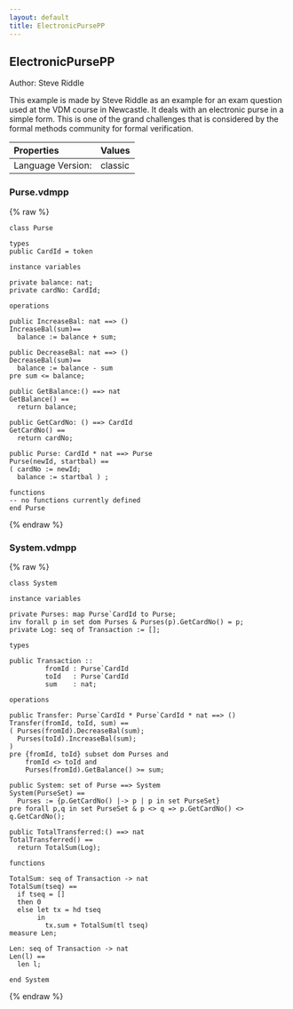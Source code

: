 ```yaml
---
layout: default
title: ElectronicPursePP
---
```


## ElectronicPursePP
Author: Steve Riddle


This example is made by Steve Riddle as an example for an 
exam question used at the VDM course in Newcastle. It deals
with an electronic purse in a simple form. This is one of the
grand challenges that is considered by the formal methods 
community for formal verification.


| Properties | Values          |
| :------------ | :---------- |
|Language Version:| classic|


### Purse.vdmpp

{% raw %}
~~~
class Purse

types
public CardId = token

instance variables

private balance: nat;
private cardNo: CardId;

operations

public IncreaseBal: nat ==> ()
IncreaseBal(sum)==
  balance := balance + sum;

public DecreaseBal: nat ==> ()
DecreaseBal(sum)==
  balance := balance - sum
pre sum <= balance;

public GetBalance:() ==> nat
GetBalance() == 
  return balance;

public GetCardNo: () ==> CardId
GetCardNo() == 
  return cardNo;

public Purse: CardId * nat ==> Purse
Purse(newId, startbal) ==
( cardNo := newId;
  balance := startbal ) ;

functions
-- no functions currently defined
end Purse
~~~
{% endraw %}

### System.vdmpp

{% raw %}
~~~
class System

instance variables

private Purses: map Purse`CardId to Purse;
inv forall p in set dom Purses & Purses(p).GetCardNo() = p;
private Log: seq of Transaction := [];

types

public Transaction :: 
         fromId : Purse`CardId
         toId   : Purse`CardId
         sum    : nat;

operations

public Transfer: Purse`CardId * Purse`CardId * nat ==> ()
Transfer(fromId, toId, sum) == 
( Purses(fromId).DecreaseBal(sum);
  Purses(toId).IncreaseBal(sum);
)
pre {fromId, toId} subset dom Purses and 
    fromId <> toId and
    Purses(fromId).GetBalance() >= sum;

public System: set of Purse ==> System
System(PurseSet) ==
  Purses := {p.GetCardNo() |-> p | p in set PurseSet}
pre forall p,q in set PurseSet & p <> q => p.GetCardNo() <> q.GetCardNo();

public TotalTransferred:() ==> nat
TotalTransferred() == 
  return TotalSum(Log);

functions

TotalSum: seq of Transaction -> nat
TotalSum(tseq) ==
  if tseq = [] 
  then 0
  else let tx = hd tseq 
       in 
         tx.sum + TotalSum(tl tseq)
measure Len;

Len: seq of Transaction -> nat
Len(l) ==
  len l;

end System
~~~
{% endraw %}

